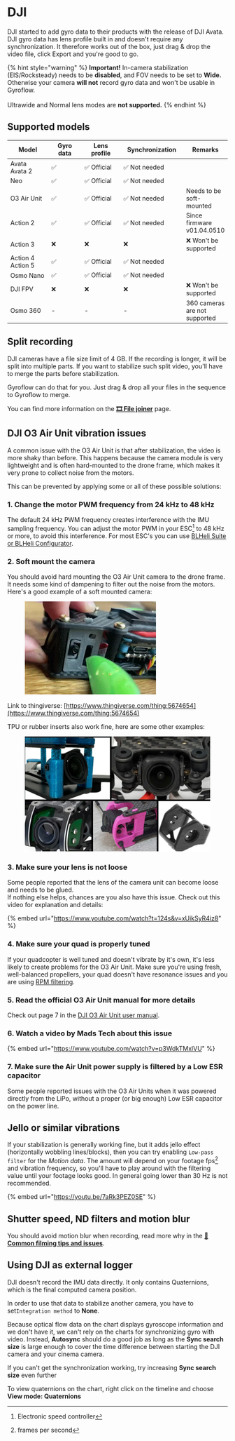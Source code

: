 # DJI

DJI started to add gyro data to their products with the release of DJI Avata. DJI gyro data has lens profile built in and doesn't require any synchronization. It therefore works out of the box, just drag & drop the video file, click Export and you're good to go.

{% hint style="warning" %}
**Important!** In-camera stabilization (EIS/Rocksteady) needs to be **disabled**, and FOV needs to be set to **Wide.** Otherwise your camera **will not** record gyro data and won't be usable in Gyroflow.\
\
Ultrawide and Normal lens modes are **not supported.**
{% endhint %}

## Supported models

<table><thead><tr><th width="142">Model</th><th width="111">Gyro data</th><th width="124">Lens profile</th><th width="159">Synchronization</th><th>Remarks</th></tr></thead><tbody><tr><td>Avata<br>Avata 2</td><td>✅ </td><td>✅ Official</td><td>✅ Not needed</td><td></td></tr><tr><td>Neo</td><td>✅ </td><td>✅ Official</td><td>✅ Not needed</td><td></td></tr><tr><td>O3 Air Unit</td><td>✅ </td><td>✅ Official</td><td>✅ Not needed</td><td>Needs to be soft-mounted</td></tr><tr><td>Action 2</td><td>✅ </td><td>✅ Official</td><td>✅ Not needed</td><td>Since firmware v01.04.0510</td></tr><tr><td>Action 3</td><td>❌</td><td>❌</td><td>❌</td><td>❌ Won't be supported</td></tr><tr><td>Action 4<br>Action 5</td><td>✅ </td><td>✅ Official</td><td>✅ Not needed</td><td></td></tr><tr><td>Osmo Nano</td><td>✅ </td><td>✅ Official</td><td>✅ Not needed</td><td></td></tr><tr><td>DJI FPV</td><td>❌</td><td>❌</td><td>❌</td><td>❌ Won't be supported</td></tr><tr><td>Osmo 360</td><td>-</td><td>-</td><td>-</td><td>360 cameras are not supported</td></tr></tbody></table>

## Split recording

DJI cameras have a file size limit of 4 GB. If the recording is longer, it will be split into multiple parts. If you want to stabilize such split video, you'll have to merge the parts before stabilization.

Gyroflow can do that for you. Just drag & drop all your files in the sequence to Gyroflow to merge.

You can find more information on the [**🎞 File joiner**](../file-joiner.md) page.

## DJI O3 Air Unit vibration issues

A common issue with the O3 Air Unit is that after stabilization, the video is more shaky than before. This happens because the camera module is very lightweight and is often hard-mounted to the drone frame, which makes it very prone to collect noise from the motors.

This can be prevented by applying some or all of these possible solutions:

### 1. Change the motor PWM frequency from 24 kHz to 48 kHz

The default 24 kHz PWM frequency creates interference with the IMU sampling frequency. You can adjust the motor PWM in your ESC[^1] to 48 kHz or more, to avoid this interference. For most ESC's you can use [BLHeli Suite or BLHeli Configurator](http://www.multirotorguide.com/guide/blheli-suite-and-blheli-configurator-how-to-download-install-use-blhelisuite/).

### 2. Soft mount the camera

You should avoid hard mounting the O3 Air Unit camera to the drone frame. It needs some kind of dampening to filter out the noise from the motors. Here's a good example of a soft mounted camera:

<figure><img src="../../.gitbook/assets/o3_good_mount.gif" alt=""><figcaption></figcaption></figure>

Link to thingiverse: [https://www.thingiverse.com/thing:5674654](https://www.thingiverse.com/thing:5674654)

TPU or rubber inserts also work fine, here are some other examples:

<figure><img src="../../.gitbook/assets/o3_other_mounts.png" alt=""><figcaption></figcaption></figure>

### 3. Make sure your lens is not loose

Some people reported that the lens of the camera unit can become loose and needs to be glued.\
If nothing else helps, chances are you also have this issue. Check out this video for explanation and details:

{% embed url="https://www.youtube.com/watch?t=124s&v=xUikSyR4iz8" %}

### 4. Make sure your quad is properly tuned

If your quadcopter is well tuned and doesn't vibrate by it's own, it's less likely to create problems for the O3 Air Unit. Make sure you're using fresh, well-balanced propellers, your quad doesn't have resonance issues and you are using [RPM filtering](https://oscarliang.com/rpm-filter/).&#x20;

### 5. Read the official O3 Air Unit manual for more details

Check out page 7 in the [DJI O3 Air Unit user manual](https://dl.djicdn.com/downloads/DJI_O3_Air_Unit/20221123/DJI_O3_Air_Unit_User_Manual_v1.0_EN.pdf).

### 6. Watch a video by Mads Tech about this issue

{% embed url="https://www.youtube.com/watch?v=p3WdkTMxlVU" %}

### 7. Make sure the Air Unit power supply is filtered by a Low ESR capacitor

Some people reported issues with the O3 Air Units when it was powered directly from the LiPo, without a proper (or big enough) Low ESR capacitor on the power line.&#x20;

## Jello or similar vibrations

If your stabilization is generally working fine, but it adds jello effect (horizontally wobbling lines/blocks), then you can try enabling `Low-pass filter` for the _Motion data_. The amount will depend on your footage fps[^2] and vibration frequency, so you'll have to play around with the filtering value until your footage looks good. In general going lower than 30 Hz is not recommended.

{% embed url="https://youtu.be/7aRk3PEZ0SE" %}

## Shutter speed, ND filters and motion blur

You should avoid motion blur when recording, read more why in the [📸 **Common filming tips and issues**](../common-filming-tips-and-issues.md).

## Using DJI as external logger

DJI doesn't record the IMU data directly. It only contains Quaternions, which is the final computed camera position.

In order to use that data to stabilize another camera, you have to set`Integration method` to **None**.

Because optical flow data on the chart displays gyroscope information and we don't have it, we can't rely on the charts for synchronizing gyro with video. Instead, **Autosync** should do a good job as long as the **Sync search size** is large enough to cover the time difference between starting the DJI camera and your cinema camera.&#x20;

If you can't get the synchronization working, try increasing **Sync search size** even further

To view quaternions on the chart, right click on the timeline and choose **View mode: Quaternions**



[^1]: Electronic speed controller

[^2]: frames per second
